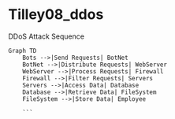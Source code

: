 # Tilley08_ddos
DDoS Attack Sequence


```mermaid
Graph TD
    Bots -->|Send Requests| BotNet
    BotNet -->|Distribute Requests| WebServer
    WebServer -->|Process Requests| Firewall
    Firewall -->|Filter Requests| Servers
    Servers -->|Access Data| Database
    Database -->|Retrieve Data| FileSystem
    FileSystem -->|Store Data| Employee

    ```
